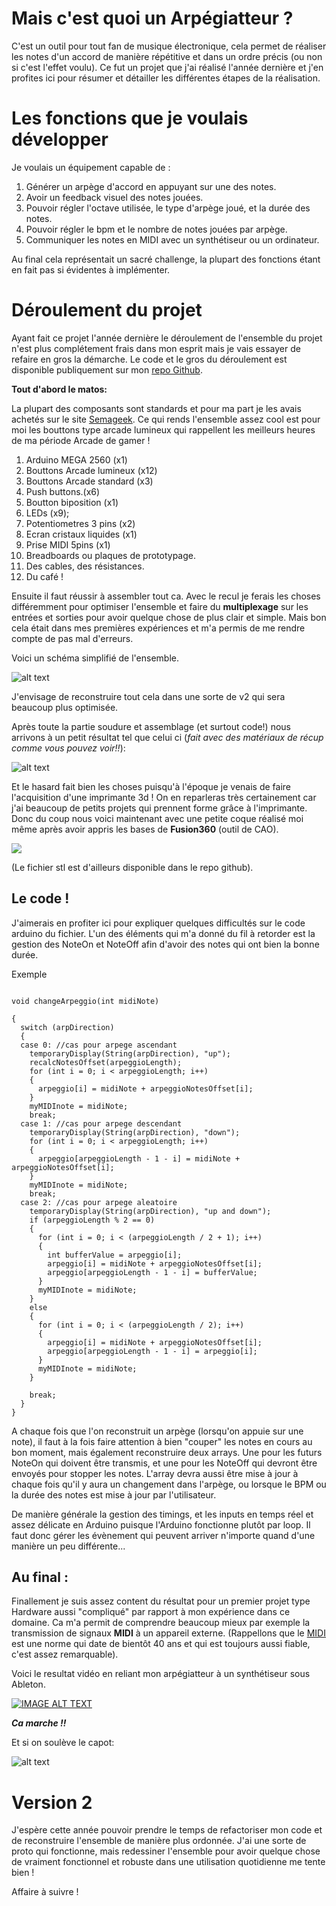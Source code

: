 # Mais c'est quoi un Arpégiatteur ?

C'est un outil pour tout fan de musique électronique, cela permet de réaliser les notes d'un accord de manière répétitive et dans un ordre précis (ou non si c'est l'effet voulu). Ce fut un projet que j'ai réalisé l'année dernière et j'en profites ici pour résumer et détailler les différentes étapes de la réalisation.

# Les fonctions que je voulais développer

Je voulais un équipement capable de :
1. Générer un arpège d'accord en appuyant sur une des notes.
2. Avoir un feedback visuel des notes jouées.
3. Pouvoir régler l'octave utilisée, le type d'arpège joué, et la durée des notes.
4. Pouvoir régler le bpm et le nombre de notes jouées par arpège.
5. Communiquer les notes en MIDI avec un synthétiseur ou un ordinateur.

Au final cela représentait un sacré challenge, la plupart des fonctions étant en fait pas si évidentes à implémenter.

# Déroulement du projet

Ayant fait ce projet l'année dernière le déroulement de l'ensemble du projet n'est plus complétement frais dans mon esprit mais je vais essayer de refaire en gros la démarche.
Le code et le gros du déroulement est disponible publiquement sur mon [repo Github](https://github.com/o0morgan0o/HardwareArpegiator).

**Tout d'abord le matos:**

La plupart des composants sont standards et pour ma part je les avais achetés sur le site [Semageek](https://https://boutique.semageek.com/fr/).
Ce qui rends l'ensemble assez cool est pour moi les bouttons type arcade lumineux qui rappellent les meilleurs heures de ma période Arcade de gamer !

1. Arduino MEGA 2560 (x1)
2. Bouttons Arcade lumineux (x12)
3. Bouttons Arcade standard (x3)
4. Push buttons.(x6)
5. Boutton biposition (x1)
6. LEDs (x9);
7. Potentiometres 3 pins (x2)
8. Ecran cristaux liquides (x1)
9. Prise MIDI 5pins (x1)
10. Breadboards ou plaques de prototypage.
11. Des cables, des résistances.
12. Du café !

Ensuite il faut réussir à assembler tout ca.
Avec le recul je ferais les choses différemment pour optimiser l'ensemble et faire du **multiplexage** sur les entrées et sorties pour avoir quelque chose de plus clair et simple. 
Mais bon cela était dans mes premières expériences et m'a permis de me rendre compte de pas mal d'erreurs.

Voici un schéma simplifié de l'ensemble.

![alt text](https://camo.githubusercontent.com/28012efd6f88e5b9e009d4c36467aebd7b320c6d/68747470733a2f2f692e696d6775722e636f6d2f6c654332766e442e706e67 "schema de branchement")

J'envisage de reconstruire tout cela dans une sorte de v2 qui sera beaucoup plus optimisée. 

Après toute la partie soudure et assemblage (et surtout code!) nous arrivons à un petit résultat tel que celui ci (*fait avec des matériaux de récup comme vous pouvez voir!!*):

![alt text](https://www.morgan-thibert.com/src/img/blog/02/Arp01.jpg "premier draft")


Et le hasard fait bien les choses puisqu'à l'époque je venais de faire l'acquisition d'une imprimante 3d ! On en reparleras très certainement car j'ai beaucoup de petits projets qui prennent forme grâce à l'imprimante.
Donc du coup nous voici maintenant avec une petite coque réalisé moi même après avoir appris les bases de **Fusion360** (outil de CAO).

<img src="https://camo.githubusercontent.com/03819b1892a8c078c99e6bb91f33ac644ad49dc7/68747470733a2f2f692e696d6775722e636f6d2f6a36795843515a2e706e67" />

(Le fichier stl est d'ailleurs disponible dans le repo github).


## Le code !

J'aimerais en profiter ici pour expliquer quelques difficultés sur le code arduino du fichier.
L'un des éléments qui m'a donné du fil à retorder est la gestion des NoteOn et NoteOff afin d'avoir des notes qui ont bien la bonne durée.

Exemple
```

void changeArpeggio(int midiNote)

{
  switch (arpDirection)
  {
  case 0: //cas pour arpege ascendant
    temporaryDisplay(String(arpDirection), "up");
    recalcNotesOffset(arpeggioLength);
    for (int i = 0; i < arpeggioLength; i++)
    {
      arpeggio[i] = midiNote + arpeggioNotesOffset[i];
    }
    myMIDInote = midiNote;
    break;
  case 1: //cas pour arpege descendant
    temporaryDisplay(String(arpDirection), "down");
    for (int i = 0; i < arpeggioLength; i++)
    {
      arpeggio[arpeggioLength - 1 - i] = midiNote + arpeggioNotesOffset[i];
    }
    myMIDInote = midiNote;
    break;
  case 2: //cas pour arpege aleatoire
    temporaryDisplay(String(arpDirection), "up and down");
    if (arpeggioLength % 2 == 0)
    {
      for (int i = 0; i < (arpeggioLength / 2 + 1); i++)
      {
        int bufferValue = arpeggio[i];
        arpeggio[i] = midiNote + arpeggioNotesOffset[i];
        arpeggio[arpeggioLength - 1 - i] = bufferValue;
      }
      myMIDInote = midiNote;
    }
    else
    {
      for (int i = 0; i < (arpeggioLength / 2); i++)
      {
        arpeggio[i] = midiNote + arpeggioNotesOffset[i];
        arpeggio[arpeggioLength - 1 - i] = arpeggio[i];
      }
      myMIDInote = midiNote;
    }

    break;
  }
}
```
A chaque fois que l'on reconstruit un arpège (lorsqu'on appuie sur une note), il faut à la fois faire attention à bien "couper" les notes en cours au bon moment, mais également reconstruire deux arrays. Une pour les futurs NoteOn qui doivent être transmis, et une pour les NoteOff qui devront être envoyés pour stopper les notes. L'array devra aussi être mise à jour à chaque fois qu'il y aura un changement dans l'arpège, ou lorsque le BPM ou la durée des notes est mise à jour par l'utilisateur.

De manière générale la gestion des timings, et les inputs en temps réel et assez délicate en Arduino puisque l'Arduino fonctionne plutôt par loop. Il faut donc gérer les évènement qui peuvent arriver n'importe quand d'une manière un peu différente...


## Au final :

Finallement je suis assez content du résultat pour un premier projet type Hardware aussi "compliqué" par rapport à mon expérience dans ce domaine. Ca m'a permit de comprendre beaucoup mieux par exemple la transmission de signaux **MIDI** à un appareil externe. (Rappellons que le [MIDI](https://fr.wikipedia.org/wiki/Musical_Instrument_Digital_Interface) est une norme qui date de bientôt 40 ans et qui est toujours aussi fiable, c'est assez remarquable).

Voici le resultat vidéo en reliant mon arpégiatteur à un synthétiseur sous Ableton.

[![IMAGE ALT TEXT](https://img.youtube.com/vi/ljZOk-fAyPg/0.jpg)](http://www.youtube.com/watch?v=ljZOk-fAyPg "Video Title")

***Ca marche !!***

Et si on soulève le capot:

![alt text](https://www.morgan-thibert.com/src/img/blog/02/Arp02.jpg "premier draft")

# Version 2

J'espère cette année pouvoir prendre le temps de refactoriser mon code et de reconstruire l'ensemble de manière plus ordonnée. J'ai une sorte de proto qui fonctionne, mais redessiner l'ensemble pour avoir quelque chose de vraiment fonctionnel et robuste dans une utilisation quotidienne me tente bien !

Affaire à suivre !